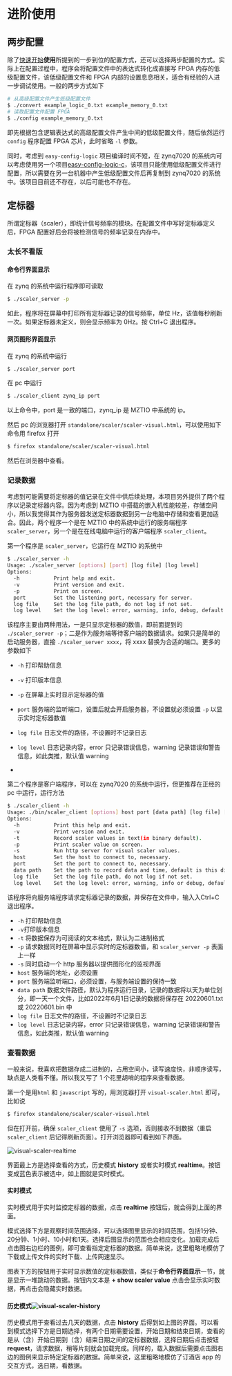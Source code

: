 # 进阶使用

## 两步配置

除了[快速开始](quick_start.md)**使用**所提到的一步到位的配置方式，还可以选择两步配置的方式。实际上在配置过程中，程序会将配置文件中的表达式转化成直接写 FPGA 内存的低级配置文件，该低级配置文件和 FPGA 内部的设置息息相关，适合有经验的人进一步调试使用。一般的两步方式如下

```bash
# 从高级配置文件产生低级配置文件
$ ./convert example_logic_0.txt example_memory_0.txt
# 读取配置文件配置 FPGA
$ ./config example_memory_0.txt
```

即先根据包含逻辑表达式的高级配置文件产生中间的低级配置文件，随后依然运行 `config` 程序配置 FPGA 芯片，此时省略 `-l` 参数。

同时，考虑到 `easy-config-logic` 项目编译时间不短，在 zynq7020 的系统内可以考虑使用另一个项目[easy-config-logic-c](https://github.com/kinstaky/easy-config-logic-c)，该项目只能使用低级配置文件进行配置，所以需要在另一台机器中产生低级配置文件后再复制到 zynq7020 的系统中。该项目目前还不存在，以后可能也不存在。



## 定标器

所谓定标器（scaler），即统计信号频率的模块。在配置文件中写好定标器定义后，FPGA 配置好后会将被检测信号的频率记录在内存中。

### 太长不看版

#### 命令行界面显示

在 zynq 的系统中运行程序即可读取

```bash
$ ./scaler_server -p
```

如此，程序将在屏幕中打印所有定标器记录的信号频率，单位 Hz，该值每秒刷新一次。如果定标器未定义，则会显示频率为 0Hz。按 Ctrl+C 退出程序。

#### 网页图形界面显示

在 zynq 的系统中运行

```bash
$ ./scaler_server port
```

在 pc 中运行

```bash
$ ./scaler_client zynq_ip port
```

以上命令中，port 是一致的端口，zynq_ip 是 MZTIO 中系统的 ip。

然后 pc 的浏览器打开 `standalone/scaler/scaler-visual.html`，可以使用如下命令用 firefox 打开

```bash
$ firefox standalone/scaler/scaler-visual.html
```

然后在浏览器中查看。



### 记录数据

考虑到可能需要将定标器的值记录在文件中供后续处理，本项目另外提供了两个程序以记录定标器内容。因为考虑到 MZTIO 中搭载的嵌入机性能较差，存储空间小，所以我觉得其作为服务器发送定标器数据到另一台电脑中存储和查看更加适合。因此，两个程序一个是在 MZTIO 中的系统中运行的服务端程序 `scaler_server`，另一个是在在线电脑中运行的客户端程序 `scaler_client`。

第一个程序是 `scaler_server`，它运行在 MZTIO 的系统中

```bash
$ ./scaler_server -h
Usage: ./scaler_server [options] [port] [log file] [log level]
Options:
  -h           Print help and exit.
  -v           Print version and exit.
  -p           Print on screen.
  port         Set the listening port, necessary for server.
  log file     Set the log file path, do not log if not set.
  log level    Set the log level: error, warning, info, debug, default is warning.
```

该程序主要由两种用法，一是只显示定标器的数值，即前面提到的 `./scaler_server -p`；二是作为服务端等待客户端的数据请求。如果只是简单的启动服务器，直接 `./scaler_server xxxx`，将 xxxx 替换为合适的端口。更多的参数如下

+ `-h` 打印帮助信息
+ `-v` 打印版本信息
+ `-p` 在屏幕上实时显示定标器的值

+ `port` 服务端的监听端口，设置后就会开启服务器，不设置就必须设置 `-p` 以显示实时定标器数值
+ `log file` 日志文件的路径，不设置时不记录日志
+ `log level` 日志记录内容，error 只记录错误信息，warning 记录错误和警告信息，如此类推，默认值 warning
+ 

第二个程序是客户端程序，可以在 zynq7020 的系统中运行，但更推荐在正经的 pc 中运行，运行方法

```bash
$ ./scaler_client -h
Usage: ./bin/scaler_client [options] host port [data path] [log file] [log level]
Options:
  -h           Print this help and exit.
  -v           Print version and exit.
  -t           Record scaler values in text(in binary default).
  -p           Print scaler value on screen.
  -s           Run http server for visual scaler values.
  host         Set the host to connect to, necessary.
  port         Set the port to connect to, necessary.
  data path    Set the path to record data and time, default is this directory(.).
  log file     Set the log file path, do not log if not set.
  log level    Set the log level: error, warning, info or debug, default is warning.
```

该程序将向服务端程序请求定标器记录的数据，并保存在文件中，输入入Ctrl+C 退出程序。

+ `-h` 打印帮助信息
+ `-v`打印版本信息
+ `-t` 将数据保存为可阅读的文本格式，默认为二进制格式
+ `-p` 请求数据同时在屏幕中显示实时的定标器数值，和 `scaler_server -p` 表面上一样
+ `-s` 同时启动一个 http 服务器以提供图形化的监视界面
+ `host` 服务端的地址，必须设置
+ `port` 服务端监听端口，必须设置，与服务端设置的保持一致
+ `data path` 数据文件路径，默认为程序运行目录，记录的数据将以天为单位划分，即一天一个文件，比如2022年6月1日记录的数据将保存在 20220601.txt 或 20220601.bin 中
+ `log file` 日志文件的路径，不设置时不记录日志
+ `log level` 日志记录内容，error 只记录错误信息，warning 记录错误和警告信息，如此类推，默认值 warning



### 查看数据

一般来说，我喜欢把数据存成二进制的，占用空间小，读写速度快，非顺序读写，缺点是人类看不懂。所以我又写了 1 个花里胡哨的程序来查看数据。

第一个是用`html` 和  `javascript` 写的，用浏览器打开 `visual-scaler.html` 即可，比如说

```bash
$ firefox standalone/scaler/scaler-visual.html
```

但在打开前，确保 `scaler_client` 使用了 `-s` 选项，否则接收不到数据（重启 `scaler_client` 后记得刷新页面）。打开浏览器即可看到如下界面。

![visual-scaler-realtime](../resource/images/visual-scaler-realtime.png)

界面最上方是选择查看的方式，历史模式 **history** 或者实时模式 **realtime**。按钮变成蓝色表示被选中，如上图就是实时模式。

#### 实时模式

实时模式用于实时监控定标器的数据，点击 **realtime** 按钮后，就会得到上面的界面。

模式选择下方是观察时间范围选择，可以选择图里显示的时间范围，包括1分钟、20分钟、1小时、10小时和1天。选择后图显示的范围也会相应变化。加载完成后点击图右边栏的图例，即可查看指定定标器的数据。简单来说，这里粗略地模仿了下载或上传文件的实时下载、上传网速显示。

图表下方的按钮用于实时显示数值的定标器数值，类似于**命令行界面显示**一节，就是显示一堆跳动的数据。按钮内文本是 **+ show scaler value** 点击会显示实时数据，再点击会隐藏实时数据。



#### 历史模式![visual-scaler-history](../resource/images/visual-scaler-history.png)

历史模式用于查看过去几天的数据，点击 **history** 后得到如上图的界面。可以看到模式选择下方是日期选择，有两个日期需要设置，开始日期和结束日期，查看的是从（含）开始日期到（含）结束日期之间的定标器数据，选择日期后点击按钮 **request**，请求数据，稍等片刻就会加载完成。同样的，载入数据后需要点击图右边的图例来显示特定定标器的数据。简单来说，这里粗略地模仿了订酒店 app 的交互方式，选日期，看数据。

